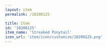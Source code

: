 ```yaml
---
layout: item
permalink: /10200125

title: Item
id: '10200125'
item_name: 'Streaked Ponytail'
icon_url: 'item/icon/customize/10200125.png'
---
```

